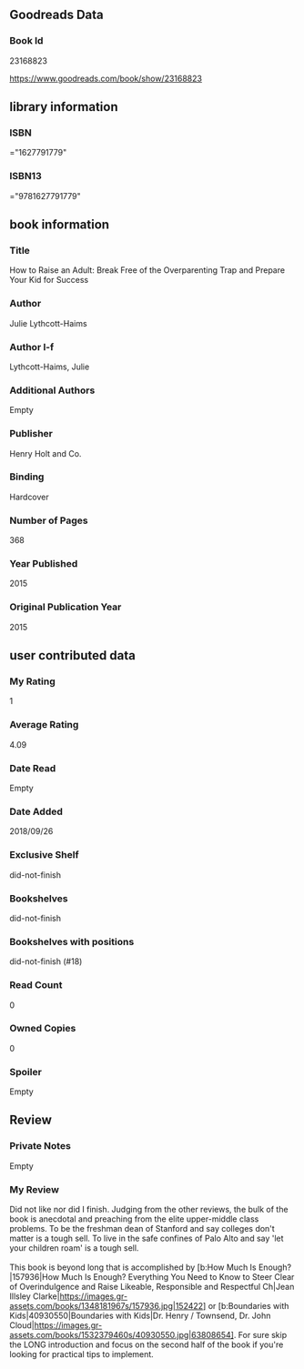 <!-- This template shows how to bulk convert all columns of data into one markdown file -->
<!-- caveat: substitution key matches column headers from default export. You will get a KeyError if there's a mismatch -->

## Goodreads Data

### Book Id 

23168823

https://www.goodreads.com/book/show/23168823

## library information

### ISBN 
="1627791779"

### ISBN13 
="9781627791779"

## book information

### Title
How to Raise an Adult: Break Free of the Overparenting Trap and Prepare Your Kid for Success

### Author 
Julie Lythcott-Haims

### Author l-f 
Lythcott-Haims, Julie

### Additional Authors
Empty

### Publisher 
Henry Holt and Co.

### Binding
Hardcover

### Number of Pages
368

### Year Published
2015

### Original Publication Year 
2015

## user contributed data

### My Rating
1

### Average Rating
4.09

### Date Read
Empty

### Date Added
2018/09/26

### Exclusive Shelf
did-not-finish

### Bookshelves
did-not-finish

### Bookshelves with positions
did-not-finish (#18)

### Read Count
0

### Owned Copies
0

### Spoiler 
Empty

## Review

### Private Notes
Empty

### My Review
Did not like nor did I finish. Judging from the other reviews, the bulk of the book is anecdotal and preaching from the elite upper-middle class problems. To be the freshman dean of Stanford and say colleges don't matter is a tough sell. To live in the safe confines of Palo Alto and say 'let your children roam' is a tough sell.<br/><br/>This book is beyond long that is accomplished by [b:How Much Is Enough?|157936|How Much Is Enough?  Everything You Need to Know to Steer Clear of Overindulgence and Raise Likeable, Responsible and Respectful Ch|Jean Illsley Clarke|https://images.gr-assets.com/books/1348181967s/157936.jpg|152422] or [b:Boundaries with Kids|40930550|Boundaries with Kids|Dr. Henry / Townsend, Dr. John Cloud|https://images.gr-assets.com/books/1532379460s/40930550.jpg|63808654]. For sure skip the LONG introduction and focus on the second half of the book if you're looking for practical tips to implement.
